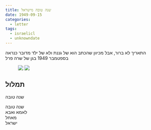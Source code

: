 ```yaml
---
title: שנה טובה מישראל
date: 1949-09-15
categories:
  - letter
tags:
  - israelicl
  - unknowndate
---
```


התאריך לא ברור, אבל מכיוון שהכתב הוא של גננת ולא של ילד
מדובר כנראה בספטמבר 1949 בגן של שרה פרל

<figure class="half">
    <a  href="/pupko-papers/assets/images/1949-09-15-new-year-israel-1.jpg">
    <img src="/pupko-papers/assets/images/1949-09-15-new-year-israel-1.jpg"></a>
    <a  href="/pupko-papers/assets/images/1949-09-15-new-year-israel-2.jpg">
    <img src="/pupko-papers/assets/images/1949-09-15-new-year-israel-2.jpg"></a>
</figure>

## תמלול

שנה טובה

שנה טובה  
לאמא ואבא  
מאחל  
ישראל
